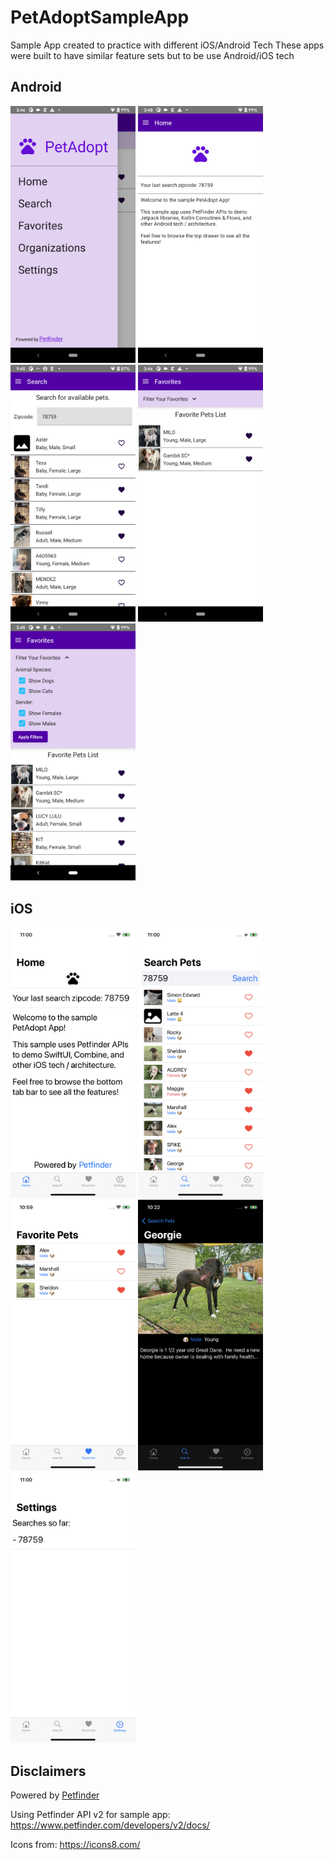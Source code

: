 # PetAdoptSampleApp
Sample App created to practice with different iOS/Android Tech
These apps were built to have similar feature sets but to be use Android/iOS tech

## Android

<img src="./android/Screenshots/drawer.png" width="200"/> <img src="./android/Screenshots/home.png" width="200"/> <img src="./android/Screenshots/search_favorite.png" width="200"/> <img src="./android/Screenshots/favorites.png" width="200"/> <img src="./android/Screenshots/all_filters.png" width="200"/>

## iOS

<img src="./ios/Screenshots/home.png" width="200"/> <img src="./ios/Screenshots/search.png" width="200"/> <img src="./ios/Screenshots/favorites.png" width="200"/> <img src="./ios/Screenshots/detailDark.png" width="200"/> <img src="./ios/Screenshots/settings.png" width="200"/>

## Disclaimers

Powered by [Petfinder](www.petfinder.com)

Using Petfinder API v2 for sample app:
https://www.petfinder.com/developers/v2/docs/

Icons from: https://icons8.com/
